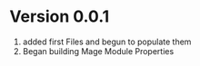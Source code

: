 # Version 0.0.1
1. added first Files and begun to populate them
2. Began building Mage Module Properties